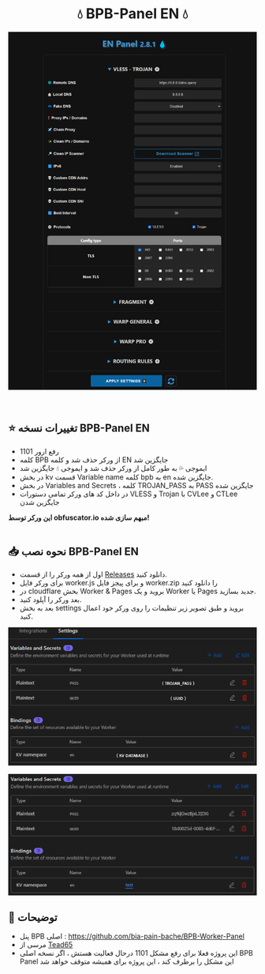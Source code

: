 <h1 align="center">💧 BPB-Panel EN 💧</h1>
<p align="center">
  <img src="images/2.png">
</p>
<br>

## ⭐ تغییرات نسخه BPB-Panel EN

- رفع ارور 1101
- کلمه BPB از ورکر حذف شد و کلمه EN جایگزین شد
- ایموجی 💦 به طور کامل از ورکر حذف شد و ایموجی 💧 جایگزین شد
- در بخش kv قسمت Variable name کلمه bpb به en جایگزین شده.
- در بخش Variables and Secrets ، کلمه TROJAN_PASS به PASS جایگزین شده
- در داخل کد های ورکر تمامی دستورات VLESS و Trojan با CVLee و CTLee جایگزین شدن

**این ورکر توسط obfuscator.io مبهم سازی شده!**
<br>
<br>

## 📥 نحوه نصب BPB-Panel EN
- اول از همه ورکر را از قسمت [Releases](https://github.com/iErfun/BPB-Panel-EN/releases/latest) دانلود کنید.
- برای ورکر فایل worker.js و برای پیجز فایل worker.zip را دانلود کنید
- در cloudflare بخش Worker & Pages بروید و یک Worker یا Pages جدید بسازید.
- بعد ورکر را آپلود کنید.
- بعد به بخش settings بروید و طبق تصویر زیر تنظیمات را روی ورکر خود اعمال کنید.


<p align="center">
  <img src="images/1.png">
</p>

<p align="center">
  <img src="images/3.png">
</p>


## 📜 توضیحات
- پنل BPB اصلی : https://github.com/bia-pain-bache/BPB-Worker-Panel
- مرسی از [Tead65](https://github.com/Tead65)
- این پروژه فعلا برای رفع مشکل 1101 درحال فعالیت هستش ، اگر نسخه اصلی BPB Panel این مشکل را برطرف کند ، این پروژه برای همیشه متوقف خواهد شد

<br>
